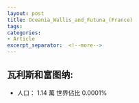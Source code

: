 ```yaml
---
layout: post
title: Oceania_Wallis_and_Futuna_(France)
tags: 
categories:
- Article
excerpt_separator:  <!--more-->
---
```

## 瓦利斯和富图纳:
- 人口： 1.14 萬 世界佔比 0.0001%